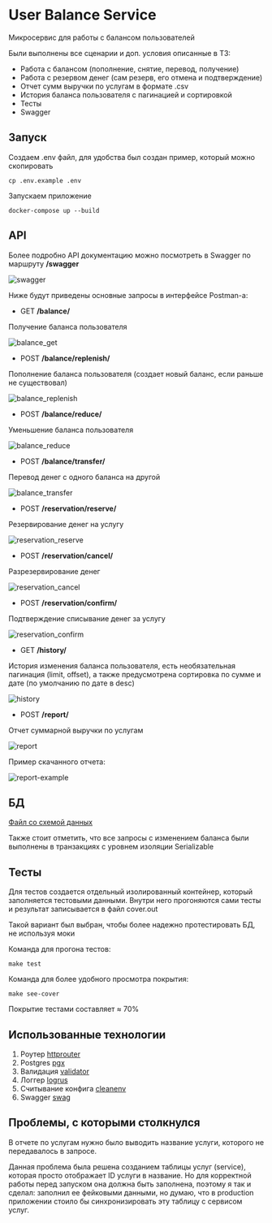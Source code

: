 # User Balance Service

Микросервис для работы с балансом пользователей

Были выполнены все сценарии и доп. условия описанные в ТЗ:
* Работа с балансом (пополнение, снятие, перевод, получение)
* Работа с резервом денег (сам резерв, его отмена и подтверждение)
* Отчет сумм выручки по услугам в формате .csv 
* История баланса пользователя с пагинацией и сортировкой
* Тесты
* Swagger

## Запуск
Создаем .env файл, для удобства был создан пример, который можно скопировать
```
cp .env.example .env
```
Запускаем приложение
```
docker-compose up --build
```

## API

Более подробно API документацию можно посмотреть в Swagger по маршруту <b>/swagger</b>

![swagger](https://github.com/garet2gis/user-balance-service/blob/master/documentation/images/swagger.png)

Ниже будут приведены основные запросы в интерфейсе Postman-а:

* GET <b>/balance/</b>

Получение баланса пользователя

![balance_get](https://github.com/garet2gis/user-balance-service/blob/master/documentation/images/balance_get.png)

* POST <b>/balance/replenish/</b>

Пополнение баланса пользователя (создает новый баланс, если раньше не существовал)

![balance_replenish](https://github.com/garet2gis/user-balance-service/blob/master/documentation/images/balance_replenish.png)

* POST <b>/balance/reduce/</b>

Уменьшение баланса пользователя

![balance_reduce](https://github.com/garet2gis/user-balance-service/blob/master/documentation/images/balance_reduce.png)


* POST <b>/balance/transfer/</b>

Перевод денег с одного баланса на другой

![balance_transfer](https://github.com/garet2gis/user-balance-service/blob/master/documentation/images/balance_transfer.png)


* POST <b>/reservation/reserve/</b>

Резервирование денег на услугу

![reservation_reserve](https://github.com/garet2gis/user-balance-service/blob/master/documentation/images/reservation_reserve.png)

* POST <b>/reservation/cancel/</b>

Разрезервирование денег

![reservation_cancel](https://github.com/garet2gis/user-balance-service/blob/master/documentation/images/reservation_cancel.png)

* POST <b>/reservation/confirm/</b>

Подтверждение списывание денег за услугу

![reservation_confirm](https://github.com/garet2gis/user-balance-service/blob/master/documentation/images/reservation_confirm.png)


* GET <b>/history/</b>

История изменения баланса пользователя, есть необязательная пагинация (limit, offset), а также предусмотрена сортировка 
по сумме и дате (по умолчанию по дате в desc)

![history](https://github.com/garet2gis/user-balance-service/blob/master/documentation/images/history.png)


* POST <b>/report/</b>

Отчет суммарной выручки по услугам

![report](https://github.com/garet2gis/user-balance-service/blob/master/documentation/images/report.png)

Пример скачанного отчета:

![report-example](https://github.com/garet2gis/user-balance-service/blob/master/documentation/images/csv.png)

## БД

[Файл со схемой данных](https://github.com/garet2gis/user-balance-service/blob/master/migrations/20221108113104_create_db_schema.up.sql)

Также стоит отметить, что все запросы с изменением баланса были выполнены в транзакциях
с уровнем изоляции Serializable

## Тесты

Для тестов создается отдельный изолированный контейнер, который заполняется
тестовыми данными. Внутри него прогоняются сами тесты и результат записывается
в файл cover.out

Такой вариант был выбран, чтобы более надежно протестировать БД, не используя моки

Команда для прогона тестов:
```
make test
```

Команда для более удобного просмотра покрытия:
```
make see-cover
```

Покрытие тестами составляет ≈ 70%

## Использованные технологии

1. Роутер [httprouter](https://github.com/julienschmidt/httprouter)
2. Postgres [pgx](https://github.com/jackc/pgx/v5)
3. Валидация [validator](http://github.com/go-playground/validator/v10)
4. Логгер [logrus](https://github.com/sirupsen/logrus)
5. Считывание конфига [cleanenv](https://github.com/ilyakaznacheev/cleanenv)
6. Swagger [swag](https://github.com/swaggo/swag)

## Проблемы, с которыми столкнулся

В отчете по услугам нужно было выводить название услуги, которого не передавалось в запросе.

Данная проблема была решена созданием таблицы услуг (service), которая просто отображает ID услуги в название. Но 
для корректной работы перед запуском она должна быть заполнена, поэтому я так и сделал: заполнил ее фейковыми данными,
но думаю, что в production приложении стоило бы синхронизировать эту таблицу с сервисом услуг.
